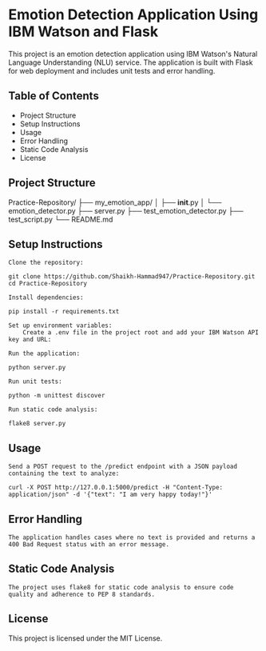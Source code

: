 # Emotion Detection Application Using IBM Watson and Flask

This project is an emotion detection application using IBM Watson's Natural Language Understanding (NLU) service. The application is built with Flask for web deployment and includes unit tests and error handling.

## Table of Contents
- Project Structure
- Setup Instructions
- Usage
- Error Handling
- Static Code Analysis
- License

## Project Structure

Practice-Repository/
├── my_emotion_app/
│   ├── __init__.py
│   └── emotion_detector.py
├── server.py
├── test_emotion_detector.py
├── test_script.py
└── README.md

## Setup Instructions

    Clone the repository:

    git clone https://github.com/Shaikh-Hammad947/Practice-Repository.git
    cd Practice-Repository

    Install dependencies:

    pip install -r requirements.txt

    Set up environment variables:
        Create a .env file in the project root and add your IBM Watson API key and URL:

    Run the application:

    python server.py

    Run unit tests:

    python -m unittest discover

    Run static code analysis:

    flake8 server.py

## Usage

    Send a POST request to the /predict endpoint with a JSON payload containing the text to analyze:

    curl -X POST http://127.0.0.1:5000/predict -H "Content-Type: application/json" -d '{"text": "I am very happy today!"}'

## Error Handling

    The application handles cases where no text is provided and returns a 400 Bad Request status with an error message.

## Static Code Analysis

    The project uses flake8 for static code analysis to ensure code quality and adherence to PEP 8 standards.

## License

This project is licensed under the MIT License.
